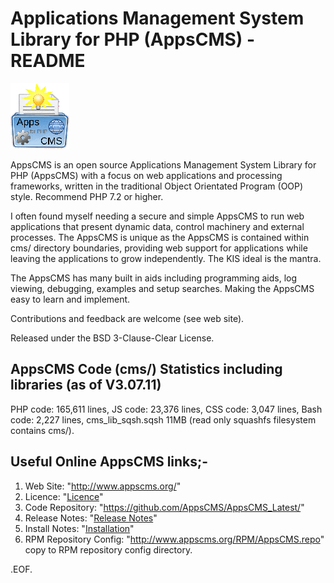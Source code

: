 Applications Management System Library for PHP (AppsCMS) - README
=================================================================
<!-- _SVN_build: $Id: README.md 3480 2024-08-24 05:00:44Z robert0609 $ -->

![AppsCMS Logo](cms/images/AppsCMS_logo_small.gif)

AppsCMS is an open source Applications Management System Library for PHP (AppsCMS) with a focus on web applications and
processing frameworks, written in the traditional Object Orientated Program (OOP) style.
Recommend PHP 7.2 or higher.

I often found myself needing a secure and simple AppsCMS to run web applications that present dynamic data,
control machinery and external processes. The AppsCMS is unique as the AppsCMS is contained within cms/ directory
boundaries, providing web support for applications while leaving the applications to grow independently.
The KIS ideal is the mantra.

The AppsCMS has many built in aids including programming aids, log viewing, debugging, examples and setup searches.
Making the AppsCMS easy to learn and implement.

Contributions and feedback are welcome (see web site).

Released under the BSD 3-Clause-Clear License.

AppsCMS Code (cms/) Statistics including libraries	(as of V3.07.11)
--------------------------------------------------------------------
PHP code: 165,611 lines,
JS code: 23,376 lines,
CSS code: 3,047 lines,
Bash code: 2,227 lines,
cms_lib_sqsh.sqsh 11MB (read only squashfs filesystem contains cms/).

Useful Online AppsCMS links;-
-----------------------------
1. Web Site: "http://www.appscms.org/"
2. Licence: "[Licence](http://www.appscms.org/index.php?cms_action=cms_text_view&uri=cms%2FLICENCE.txt)"
3. Code Repository: "https://github.com/AppsCMS/AppsCMS_Latest/"
4. Release Notes: "[Release Notes](http://www.appscms.org/index.php?cms_action=cms_text_view&uri=cms%2FReleaseNotes.md)"
5. Install Notes: "[Installation](http://www.appscms.org/index.php?cms_action=cms_text_view&uri=cms%2FInstallation.md)"
6. RPM Repository Config: "http://www.appscms.org/RPM/AppsCMS.repo" copy to RPM repository config directory.

.EOF.
